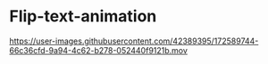 # Flip-text-animation




https://user-images.githubusercontent.com/42389395/172589744-66c36cfd-9a94-4c62-b278-052440f9121b.mov


